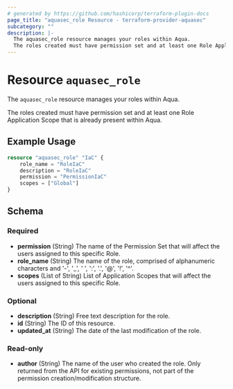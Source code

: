 ```yaml
---
# generated by https://github.com/hashicorp/terraform-plugin-docs
page_title: "aquasec_role Resource - terraform-provider-aquasec"
subcategory: ""
description: |-
  The aquasec_role resource manages your roles within Aqua.
  The roles created must have permission set and at least one Role Application Scope that is already present within Aqua.
---
```


# Resource `aquasec_role`

The `aquasec_role` resource manages your roles within Aqua.

The roles created must have permission set and at least one Role Application Scope that is already present within Aqua.

## Example Usage

```terraform
resource "aquasec_role" "IaC" {
    role_name = "RoleIaC"
    description = "RoleIaC"
    permission = "PermissionIaC"
    scopes = ["Global"]
}
```

<!-- schema generated by tfplugindocs -->
## Schema

### Required

- **permission** (String) The name of the Permission Set that will affect the users assigned to this specific Role.
- **role_name** (String) The name of the role, comprised of alphanumeric characters and '-', '_', ' ', ':', '.', '@', '!', '^'.
- **scopes** (List of String) List of Application Scopes that will affect the users assigned to this specific Role.

### Optional

- **description** (String) Free text description for the role.
- **id** (String) The ID of this resource.
- **updated_at** (String) The date of the last modification of the role.

### Read-only

- **author** (String) The name of the user who created the role. Only returned from the API for existing permissions, not part of the permission creation/modification structure.


